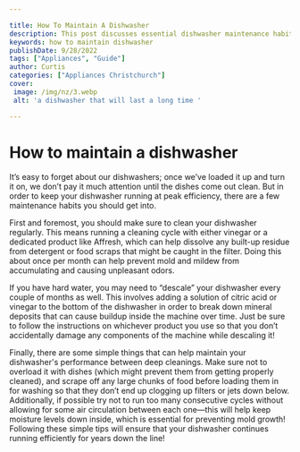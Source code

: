 ```yaml
---

title: How To Maintain A Dishwasher
description: This post discusses essential dishwasher maintenance habits to help keep your dishwasher running at its best, so if you want to ensure your dishwasher works as efficiently as possible, read on!
keywords: how to maintain dishwasher
publishDate: 9/28/2022
tags: ["Appliances", "Guide"]
author: Curtis
categories: ["Appliances Christchurch"]
cover: 
 image: /img/nz/3.webp
 alt: 'a dishwasher that will last a long time '

---
```


# How to maintain a dishwasher

It’s easy to forget about our dishwashers; once we’ve loaded it up and turn it on, we don’t pay it much attention until the dishes come out clean. But in order to keep your dishwasher running at peak efficiency, there are a few maintenance habits you should get into.

First and foremost, you should make sure to clean your dishwasher regularly. This means running a cleaning cycle with either vinegar or a dedicated product like Affresh, which can help dissolve any built-up residue from detergent or food scraps that might be caught in the filter. Doing this about once per month can help prevent mold and mildew from accumulating and causing unpleasant odors.

If you have hard water, you may need to “descale” your dishwasher every couple of months as well. This involves adding a solution of citric acid or vinegar to the bottom of the dishwasher in order to break down mineral deposits that can cause buildup inside the machine over time. Just be sure to follow the instructions on whichever product you use so that you don’t accidentally damage any components of the machine while descaling it!

Finally, there are some simple things that can help maintain your dishwasher's performance between deep cleanings. Make sure not to overload it with dishes (which might prevent them from getting properly cleaned), and scrape off any large chunks of food before loading them in for washing so that they don’t end up clogging up filters or jets down below. Additionally, if possible try not to run too many consecutive cycles without allowing for some air circulation between each one—this will help keep moisture levels down inside, which is essential for preventing mold growth!  Following these simple tips will ensure that your dishwasher continues running efficiently for years down the line!